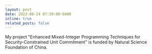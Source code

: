 ```yaml
---
layout: post
date: 2023-08-24 07:59:00-0400
inline: true
related_posts: false
---
```



My project "Enhanced Mixed-Integer Programming Techniques for Security-Constrained Unit Commitment" is funded by Natural Science Foundation of China.